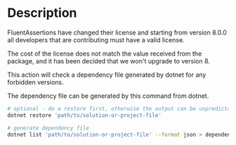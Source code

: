 # Description

FluentAssertions have changed their license and starting from version 8.0.0 all developers that are contributing must have a valid license.

The cost of the license does not match the value received from the package, and it has been decided that we won't upgrade to version 8.

This action will check a dependency file generated by dotnet for any forbidden versions.

The dependency file can be generated by this command from dotnet.

``` bash
# optional - do a restore first, otherwise the output can be unpredictable
dotnet restore 'path/to/solution-or-project-file'

# generate dependency file
dotnet list 'path/to/solution-or-project-file' --format json > dependency.json
```
